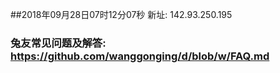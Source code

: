 ##2018年09月28日07时12分07秒 新址: 142.93.250.195
### 兔友常见问题及解答: https://github.com/wanggonging/d/blob/w/FAQ.md

